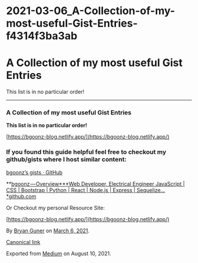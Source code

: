 # 2021-03-06_A-Collection-of-my-most-useful-Gist-Entries-f4314f3ba3ab

# A Collection of my most useful Gist Entries

This list is in no particular order!

---

### A Collection of my most useful Gist Entries

**This list is in no particular order!**

[https://bgoonz-blog.netlify.app/](https://bgoonz-blog.netlify.app/)

### If you found this guide helpful feel free to checkout my github/gists where I host similar content:

[bgoonz’s gists · GitHub](https://gist.github.com/bgoonz)

**[bgoonz — Overview\***Web Developer, Electrical Engineer JavaScript | CSS | Bootstrap | Python | React | Node.js | Express | Sequelize…\*github.com](https://github.com/bgoonz)

Or Checkout my personal Resource Site:

[https://bgoonz-blog.netlify.app/](https://bgoonz-blog.netlify.app/)

By [Bryan Guner](https://medium.com/@bryanguner) on [March 6, 2021](https://medium.com/p/f4314f3ba3ab).

[Canonical link](https://medium.com/@bryanguner/a-collection-of-my-most-useful-gist-entries-f4314f3ba3ab)

Exported from [Medium](https://medium.com/) on August 10, 2021.
